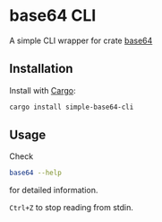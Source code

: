 # base64 CLI

A simple CLI wrapper for crate [base64](https://crates.io/crates/base64)


## Installation

Install with [Cargo](https://doc.rust-lang.org/cargo/):

```bash
cargo install simple-base64-cli
```

## Usage

Check
```bash
base64 --help
```
for detailed information.

`Ctrl+Z` to stop reading from stdin.
